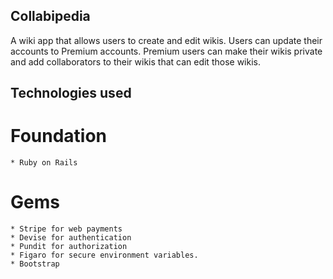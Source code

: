 ## Collabipedia

A wiki app that allows users to create and edit wikis.
Users can update their accounts to Premium accounts.
Premium users can make their wikis private and add collaborators to their wikis
that can edit those wikis.

## Technologies used
  # Foundation
    * Ruby on Rails

  # Gems
    * Stripe for web payments
    * Devise for authentication
    * Pundit for authorization
    * Figaro for secure environment variables.
    * Bootstrap
